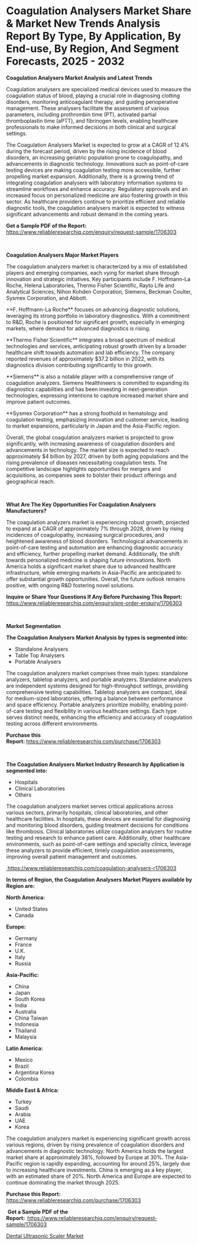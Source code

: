 <p><h1>Coagulation Analysers Market Share & Market New Trends Analysis Report By Type, By Application, By End-use, By Region, And Segment Forecasts, 2025 - 2032</h1></p><p><strong>Coagulation Analysers Market Analysis and Latest Trends</strong></p>
<p><p>Coagulation analysers are specialized medical devices used to measure the coagulation status of blood, playing a crucial role in diagnosing clotting disorders, monitoring anticoagulant therapy, and guiding perioperative management. These analysers facilitate the assessment of various parameters, including prothrombin time (PT), activated partial thromboplastin time (aPTT), and fibrinogen levels, enabling healthcare professionals to make informed decisions in both clinical and surgical settings.</p><p>The Coagulation Analysers Market is expected to grow at a CAGR of 12.4% during the forecast period, driven by the rising incidence of blood disorders, an increasing geriatric population prone to coagulopathy, and advancements in diagnostic technology. Innovations such as point-of-care testing devices are making coagulation testing more accessible, further propelling market expansion. Additionally, there is a growing trend of integrating coagulation analysers with laboratory information systems to streamline workflows and enhance accuracy. Regulatory approvals and an increased focus on personalized medicine are also fostering growth in this sector. As healthcare providers continue to prioritize efficient and reliable diagnostic tools, the coagulation analysers market is expected to witness significant advancements and robust demand in the coming years.</p></p>
<p><strong>Get a Sample PDF of the Report:&nbsp;</strong> <a href="https://www.reliableresearchiq.com/enquiry/request-sample/1706303?utm_campaign=3003&utm_medium=2&utm_source=Github&utm_content=ia&utm_term=04032025&utm_id=coagulation-analysers">https://www.reliableresearchiq.com/enquiry/request-sample/1706303</a></p>
<p>&nbsp;</p>
<p><strong>Coagulation Analysers Major Market Players</strong></p>
<p><p>The coagulation analyzers market is characterized by a mix of established players and emerging companies, each vying for market share through innovation and strategic initiatives. Key participants include F. Hoffmann-La Roche, Helena Laboratories, Thermo Fisher Scientific, Rayto Life and Analytical Sciences, Nihon Kohden Corporation, Siemens, Beckman Coulter, Sysmex Corporation, and Abbott.</p><p>**F. Hoffmann-La Roche** focuses on advancing diagnostic solutions, leveraging its strong portfolio in laboratory diagnostics. With a commitment to R&D, Roche is positioned for significant growth, especially in emerging markets, where demand for advanced diagnostics is rising.</p><p>**Thermo Fisher Scientific** integrates a broad spectrum of medical technologies and services, anticipating robust growth driven by a broader healthcare shift towards automation and lab efficiency. The company reported revenues of approximately $37.2 billion in 2022, with its diagnostics division contributing significantly to this growth.</p><p>**Siemens** is also a notable player with a comprehensive range of coagulation analyzers. Siemens Healthineers is committed to expanding its diagnostics capabilities and has been investing in next-generation technologies, expressing intentions to capture increased market share and improve patient outcomes.</p><p>**Sysmex Corporation** has a strong foothold in hematology and coagulation testing, emphasizing innovation and customer service, leading to market expansions, particularly in Japan and the Asia-Pacific region.</p><p>Overall, the global coagulation analyzers market is projected to grow significantly, with increasing awareness of coagulation disorders and advancements in technology. The market size is expected to reach approximately $4 billion by 2027, driven by both aging populations and the rising prevalence of diseases necessitating coagulation tests. The competitive landscape highlights opportunities for mergers and acquisitions, as companies seek to bolster their product offerings and geographical reach.</p></p>
<p>&nbsp;</p>
<p><strong>What Are The Key Opportunities For Coagulation Analysers Manufacturers?</strong></p>
<p><p>The coagulation analyzers market is experiencing robust growth, projected to expand at a CAGR of approximately 7% through 2028, driven by rising incidences of coagulopathy, increasing surgical procedures, and heightened awareness of blood disorders. Technological advancements in point-of-care testing and automation are enhancing diagnostic accuracy and efficiency, further propelling market demand. Additionally, the shift towards personalized medicine is shaping future innovations. North America holds a significant market share due to advanced healthcare infrastructure, while emerging markets in Asia-Pacific are anticipated to offer substantial growth opportunities. Overall, the future outlook remains positive, with ongoing R&D fostering novel solutions.</p></p>
<p><strong>Inquire or Share Your Questions If Any Before Purchasing This Report:</strong> <a href="https://www.reliableresearchiq.com/enquiry/pre-order-enquiry/1706303?utm_campaign=3003&utm_medium=2&utm_source=Github&utm_content=ia&utm_term=04032025&utm_id=coagulation-analysers">https://www.reliableresearchiq.com/enquiry/pre-order-enquiry/1706303</a></p>
<p>&nbsp;</p>
<p><strong>Market Segmentation</strong></p>
<p><strong>The Coagulation Analysers Market Analysis by types is segmented into:</strong></p>
<p><ul><li>Standalone Analysers</li><li>Table Top Analysers</li><li>Portable Analysers</li></ul></p>
<p><p>The coagulation analyzers market comprises three main types: standalone analyzers, tabletop analyzers, and portable analyzers. Standalone analyzers are independent systems designed for high-throughput settings, providing comprehensive testing capabilities. Tabletop analyzers are compact, ideal for medium-sized laboratories, offering a balance between performance and space efficiency. Portable analyzers prioritize mobility, enabling point-of-care testing and flexibility in various healthcare settings. Each type serves distinct needs, enhancing the efficiency and accuracy of coagulation testing across different environments.</p></p>
<p><strong>Purchase this Report:&nbsp;</strong><a href="https://www.reliableresearchiq.com/purchase/1706303?utm_campaign=3003&utm_medium=2&utm_source=Github&utm_content=ia&utm_term=04032025&utm_id=coagulation-analysers">https://www.reliableresearchiq.com/purchase/1706303</a></p>
<p>&nbsp;</p>
<p><strong>The Coagulation Analysers Market Industry Research by Application is segmented into:</strong></p>
<p><ul><li>Hospitals</li><li>Clinical Laboratories</li><li>Others</li></ul></p>
<p><p>The coagulation analyzers market serves critical applications across various sectors, primarily hospitals, clinical laboratories, and other healthcare facilities. In hospitals, these devices are essential for diagnosing and monitoring blood disorders, guiding treatment decisions for conditions like thrombosis. Clinical laboratories utilize coagulation analyzers for routine testing and research to enhance patient care. Additionally, other healthcare environments, such as point-of-care settings and specialty clinics, leverage these analyzers to provide efficient, timely coagulation assessments, improving overall patient management and outcomes.</p></p>
<p><a href="https://www.reliableresearchiq.com/coagulation-analysers-r1706303?utm_campaign=3003&utm_medium=2&utm_source=Github&utm_content=ia&utm_term=04032025&utm_id=coagulation-analysers">&nbsp;https://www.reliableresearchiq.com/coagulation-analysers-r1706303</a></p>
<p><strong>In terms of Region, the Coagulation Analysers Market Players available by Region are:</strong></p>
<p>
    <p> <strong> North America: </strong>
        <ul>
            <li>United States</li>
            <li>Canada</li>
        </ul>
        </p> 
    <p> <strong> Europe: </strong>
        <ul>
            <li>Germany</li>
            <li>France</li>
            <li>U.K.</li>
            <li>Italy</li>
            <li>Russia</li>
        </ul>
        </p> 
    <p> <strong> Asia-Pacific: </strong>
        <ul>
            <li>China</li>
            <li>Japan</li>
            <li>South Korea</li>
            <li>India</li>
            <li>Australia</li>
            <li>China Taiwan</li>
            <li>Indonesia</li>
            <li>Thailand</li>
            <li>Malaysia</li>
        </ul>
        </p> 
    <p> <strong> Latin America: </strong>
        <ul>
            <li>Mexico</li>
            <li>Brazil</li>
            <li>Argentina Korea</li>
            <li>Colombia</li>
        </ul>
        </p> 
    <p> <strong> Middle East & Africa: </strong>
        <ul>
            <li>Turkey</li>
            <li>Saudi</li>
            <li>Arabia</li>
            <li>UAE</li>
            <li>Korea</li>
        </ul>
    </p>
    </p>
<p><p>The coagulation analyzers market is experiencing significant growth across various regions, driven by rising prevalence of coagulation disorders and advancements in diagnostic technology. North America holds the largest market share at approximately 38%, followed by Europe at 30%. The Asia-Pacific region is rapidly expanding, accounting for around 25%, largely due to increasing healthcare investments. China is emerging as a key player, with an estimated share of 20%. North America and Europe are expected to continue dominating the market through 2025.</p></p>
<p><strong>Purchase this Report: </strong><a href="https://www.reliableresearchiq.com/purchase/1706303?utm_campaign=3003&utm_medium=2&utm_source=Github&utm_content=ia&utm_term=04032025&utm_id=coagulation-analysers">https://www.reliableresearchiq.com/purchase/1706303</a></p>
<p>&nbsp;<strong>Get a Sample PDF of the Report:&nbsp;&nbsp;</strong><a href="https://www.reliableresearchiq.com/enquiry/request-sample/1706303?utm_campaign=3003&utm_medium=2&utm_source=Github&utm_content=ia&utm_term=04032025&utm_id=coagulation-analysers">https://www.reliableresearchiq.com/enquiry/request-sample/1706303</a></p>
<p><strong></strong></p>
<p><p><a href="https://github.com/popupioo/Market-Research-Report-List-1/blob/main/dental-ultrasonic-scaler-market.md?utm_campaign=3003&utm_medium=2&utm_source=Github&utm_content=ia&utm_term=04032025&utm_id=coagulation-analysers">Dental Ultrasonic Scaler Market</a></p></p>